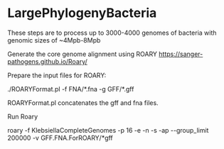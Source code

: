 # LargePhylogenyBacteria
These steps are to process up to 3000-4000 genomes of bacteria with genomic sizes of ~4Mpb-8Mpb  

Generate the core genome alignment using ROARY 
https://sanger-pathogens.github.io/Roary/

Prepare the input files for ROARY:

./ROARYFormat.pl -f FNA/\*.fna -g GFF/\*.gff

ROARYFormat.pl concatenates the gff and fna files. 

Run Roary

roary -f KlebsiellaCompleteGenomes -p 16 -e -n  -s -ap --group_limit 200000 -v GFF.FNA.ForROARY/\*gff


